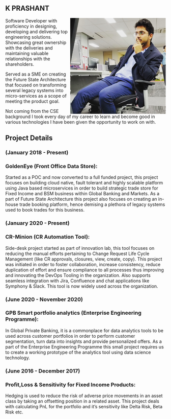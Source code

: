 ## K PRASHANT
<img src="images/IMG_20191022_155051_534.jpg" alt="My Image" height="300" width="300" align="right">

Software Developer with proficiency in designing, developing and delivering top engineering solutions. Showcasing great ownership with the deliveries and maintaining valuable relationships with the shareholders. 


Served as a SME on creating the Future State Architecture that focused on transforming several legacy systems into micro-services as a scope of meeting the product goal.


Not coming from the CSE background I took every day of my career to learn and become good in various technologies I have been given the opportunity to work on with.




## Project Details


### (January 2018 - Present)
### GoldenEye (Front Office Data Store):
Started as a POC and now converted to a full funded project, this project focuses on building cloud native, fault tolerant and highly scalable platform using Java based microservices in order to build strategic trade store for Fixed Income and BSM business within Global Banking and Markets. As a part of Future State Architecture this project also focuses on creating an in-house trade booking platform, hence demising a plethora of legacy systems used to book trades for this business.


### (January  2020 - Present)
### CR-Minion (CR Automation Tool): 
Side-desk project started as part of innovation lab, this tool focuses on reducing the manual efforts pertaining to Change Request Life Cycle Management (like CR approvals, closures, view, create, copy). This project was initiated in order to foster collaboration, increase consistency, reduce duplication of effort and ensure compliance to all processes thus improving and innovating the DevOps Tooling in the organization. Also supports seamless integration with Jira, Confluence and chat applications like Symphony & Slack. This tool is now widely used across the organization.


### (June 2020 - November 2020)
### GPB Smart portfolio analytics (Enterprise Engineering Programme): 
In Global Private Banking, it is a commonplace for data analytics tools to be used across customer portfolios in order to perform customer segmentation, turn data into insights and provide personalized offers. As a part of the Enterprise Engineering Programme this small project requires us to create a working prototype of the analytics tool using data science technology.


### (June 2016 - December 2017)
### Profit,Loss & Sensitivity for Fixed Income Products:
Hedging is used to reduce the risk of adverse price movements in an asset class by taking an offsetting position in a related asset. This project deals with calculating PnL for the portfolio and it’s sensitivity like Delta Risk, Beta Risk etc.
